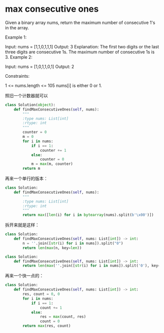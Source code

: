 # max consecutive ones

Given a binary array nums, return the maximum number of consecutive 1's in the array.

Example 1:

Input: nums = [1,1,0,1,1,1]
Output: 3
Explanation: The first two digits or the last three digits are consecutive 1s. The maximum number of consecutive 1s is 3.
Example 2:

Input: nums = [1,0,1,1,0,1]
Output: 2

Constraints:

1 <= nums.length <= 105
nums[i] is either 0 or 1.

照旧一个计数器就可以

```python
class Solution(object):
    def findMaxConsecutiveOnes(self, nums):
        """
        :type nums: List[int]
        :rtype: int
        """
        counter = 0
        m = 0
        for i in nums:
            if i == 1:
                counter += 1
            else:
                counter = 0
            m = max(m, counter)
        return m
```

再来一个单行的版本：

```python
class Solution:
    def findMaxConsecutiveOnes(self, nums):
        """
        :type nums: List[int]
        :rtype: int
        """
        return max([len(i) for i in bytearray(nums).split(b'\x00')])
```

拆开来就是这样：

```python
class Solution:
    def findMaxConsecutiveOnes(self, nums: List[int]) -> int:
        n = ''.join([str(i) for i in nums]).split("0")
        return len(max(n, key=len))
```

```python
class Solution:
    def findMaxConsecutiveOnes(self, nums: List[int]) -> int:
        return len(max(''.join([str(i) for i in nums]).split('0'), key=len))
```

再来一个快一点的：

```python
class Solution:
    def findMaxConsecutiveOnes(self, nums: List[int]) -> int:
        res, count = 0, 0
        for i in nums:
            if i == 1:
                count += 1
            else:
                res = max(count, res)
                count = 0
        return max(res, count)
```
